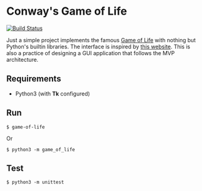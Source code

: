# Conway's Game of Life

[![Build Status](https://travis-ci.com/johnliu55tw/game-of-life.svg?branch=master)](https://travis-ci.com/johnliu55tw/game-of-life)

Just a simple project implements the famous
[Game of Life](https://en.wikipedia.org/wiki/Conway%27s_Game_of_Life)
with nothing but Python's builtin libraries. The interface is inspired
by [this website](https://bitstorm.org/gameoflife/). This is also a practice
of designing a GUI application that follows the MVP architecture.

## Requirements

* Python3 (with **Tk** configured)

## Run

```
$ game-of-life
```

Or

```
$ python3 -m game_of_life
```

## Test

```
$ python3 -m unittest
```
